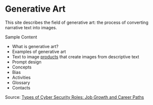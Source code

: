 # Generative Art

This site describes the field of generative art: the process of converting narrative text into images.

Sample Content

* What is generative art?
* Examples of generative art
* Text to image [products](products/index.md) that create images from descriptive text
* Prompt design
* Concepts
* Bias
* Activities
* Glossary
* Contacts

Source: [Types of Cyber Security Roles: Job Growth and Career Paths](https://www.snhu.edu/about-us/newsroom/2020/07/cyber-security-roles)